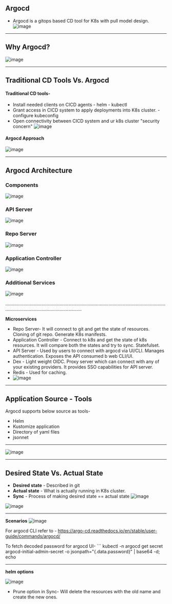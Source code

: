 ## Argocd
- Argocd is a gitops based CD tool for K8s with pull model design.
![image](https://github.com/muppin/mastering-DevOps/assets/56094875/b00069d9-f291-4baf-88fa-7b77d4e0be04)

_________________________________________________________________________________________________________________________________________________________________________________________

## Why Argocd?
![image](https://github.com/muppin/mastering-DevOps/assets/56094875/ebe0c9e5-c8fb-4b6e-8887-19da3b56694f)


____________________________________________________________________________________________________________________________________________________________________________________________

## Traditional CD Tools Vs. Argocd

#### Traditional CD tools-
- Install needed clients on CICD agents
       - helm
       - kubectl
- Grant access in CICD system to apply deployments into K8s cluster.
       - configure kubeconfig
- Open connectivity between CICD system and ur k8s cluster "security concern"
![image](https://github.com/muppin/mastering-DevOps/assets/56094875/ba7336e2-9e22-4d2d-81ff-6e6e57cf28f3)

#### Argocd Approach
![image](https://github.com/muppin/mastering-DevOps/assets/56094875/edb06d09-64d1-4ced-b1a1-b7f59b1890f1)



____________________________________________________________________________________________________________________________________________________________________________________________

## Argocd Architecture

### Components
![image](https://github.com/muppin/mastering-DevOps/assets/56094875/4ca8f490-50b2-4d85-9887-6d4128792b3d)

### API Server
![image](https://github.com/muppin/mastering-DevOps/assets/56094875/e5c04b39-938b-424f-9ab2-3ed411296353)

### Repo Server
![image](https://github.com/muppin/mastering-DevOps/assets/56094875/47fb0fc5-f076-459e-bc14-ff07ff5f14c5)

### Application Controller
![image](https://github.com/muppin/mastering-DevOps/assets/56094875/b4a513b4-13ee-45b8-aa57-f2d4b8c035bb)

### Additional Services
![image](https://github.com/muppin/mastering-DevOps/assets/56094875/b497fc21-7d60-4991-93fe-4ffe033f46f2)

.......................................................................................................................................................................................

**Microservices**
- Repo Server- It will connect to git and get the state of resources. Cloning of git repo. Generate K8s manifests.
- Application Controller - Connect to k8s and get the state of k8s resources. It will compare both the states and try to sync. Statefulset.
- API Server - Used by users to connect with argocd via UI/CLI. Manages authentication. Exposes the API consumed b web CLI/UI.
- Dex - Light weight OIDC. Proxy server which can connect with any of your existing providers. It provides SSO capabilities for API server.
- Redis - Used for caching.
- ![image](https://github.com/muppin/mastering-DevOps/assets/56094875/d0424126-e89f-4e60-84a0-ec8f901aeb1b)

____________________________________________________________________________________________________________________________________________________________________________________________

## Application Source - Tools

Argocd supports below source as tools-
  - Helm
  - Kustomize application
  - Directory of yaml files
  - jsonnet

____________________________________________________________________________________________________________________________________________________________________________________________

![image](https://github.com/muppin/mastering-DevOps/assets/56094875/0e66dff3-6992-4974-91ed-6cea28d2b3f7)

____________________________________________________________________________________________________________________________________________________________________________________________

## Desired State Vs. Actual State

- **Desired state** - Described in git
- **Actual state** - What is actually running in K8s cluster.
- **Sync** - Process of making desired state == actual state
![image](https://github.com/muppin/mastering-DevOps/assets/56094875/7038bffc-cbc8-4d29-b487-81cfb752c70d)

![image](https://github.com/muppin/mastering-DevOps/assets/56094875/432da3cc-5f64-40ae-8de5-e676dc80bb8b)



____________________________________________________________________________________________________________________________________________________________________________________________
**Scenarios**
![image](https://github.com/muppin/mastering-DevOps/assets/56094875/c3ae1f4b-d791-4f73-add4-965908eef8a3)


For argocd CLI refer to - https://argo-cd.readthedocs.io/en/stable/user-guide/commands/argocd/


To fetch decoded password for argocd UI- 
    ``` kubectl -n argocd get secret argocd-initial-admin-secret -o jsonpath="{.data.password}" | base64 -d; echo

_______________________________________________________________________________________________________________________________________________________________________________________

**helm options**

![image](https://github.com/muppin/mastering-DevOps/assets/56094875/ac134ad9-857c-40ac-bd99-3ac01eefd2d1)

 - Prune option in Sync- Will delete the resources with the old name and create the new ones.





